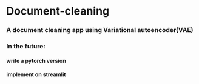 # Document-cleaning
### A document cleaning app using Variational autoencoder(VAE)

### In the future:
#### write a pytorch version
#### implement on streamlit
